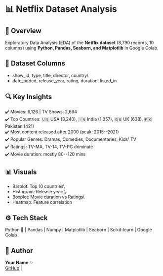 # 📊 Netflix Dataset Analysis

## 📝 Overview

Exploratory Data Analysis (EDA) of the **Netflix dataset** (8,790
records, 10 columns) using **Python, Pandas, Seaborn, and Matplotlib**
in Google Colab.

## 📂 Dataset Columns

-   show_id, type, title, director, country\
-   date_added, release_year, rating, duration, listed_in

## 🔍 Key Insights

✔️ Movies: 6,126 \| TV Shows: 2,664\
✔️ Top Countries: 🇺🇸 USA (3,240), 🇮🇳 India (1,057), 🇬🇧 UK (638), 🇵🇰
Pakistan (421)\
✔️ Most content released after 2000 (peak: 2015--2021)\
✔️ Popular Genres: Dramas, Comedies, Documentaries, Kids' TV\
✔️ Ratings: TV-MA, TV-14, TV-PG dominate\
✔️ Movie duration: mostly 80--120 mins

## 📊 Visuals

-   Barplot: Top 10 countries\
-   Histogram: Release years\
-   Boxplot: Movie duration vs Ratings\
-   Heatmap: Feature correlation

## ⚙️ Tech Stack

Python 🐍 \| Pandas \| Numpy \| Matplotlib \| Seaborn \| Scikit-learn \|
Google Colab

## 👤 Author

**Your Name** ✨\
[GitHub](https://github.com/Bittu85) \|
